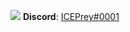 ![](https://github-readme-stats.vercel.app/api?username=ICEPrey&count_private=true&show_icons=true&theme=merko)
**Discord**: <a href="https://discord.com/users/256973318588989440/profile">ICEPrey#0001</a>
